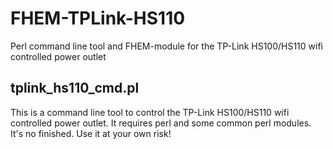 # FHEM-TPLink-HS110
Perl command line tool and FHEM-module for the TP-Link HS100/HS110 wifi controlled power outlet

## tplink_hs110_cmd.pl
This is a command line tool to control the TP-Link HS100/HS110 wifi controlled power outlet.
It requires perl and some common perl modules.
It's no finished.
Use it at your own risk!


